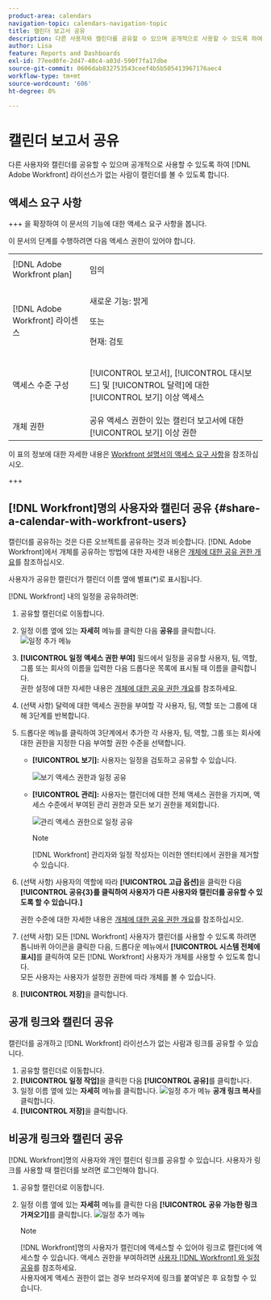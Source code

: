 ```yaml
---
product-area: calendars
navigation-topic: calendars-navigation-topic
title: 캘린더 보고서 공유
description: 다른 사용자와 캘린더를 공유할 수 있으며 공개적으로 사용할 수 있도록 하여  [!DNL Adobe Workfront] 라이선스가 없는 사람이 캘린더를 볼 수 있도록 합니다.
author: Lisa
feature: Reports and Dashboards
exl-id: 77eed0fe-2d47-40c4-a03d-590f7fa17dbe
source-git-commit: 0606dab832753543ceef4b5b505413967176aec4
workflow-type: tm+mt
source-wordcount: '606'
ht-degree: 0%

---
```


# 캘린더 보고서 공유


다른 사용자와 캘린더를 공유할 수 있으며 공개적으로 사용할 수 있도록 하여 [!DNL Adobe Workfront] 라이선스가 없는 사람이 캘린더를 볼 수 있도록 합니다.

## 액세스 요구 사항

+++ 을 확장하여 이 문서의 기능에 대한 액세스 요구 사항을 봅니다.

이 문서의 단계를 수행하려면 다음 액세스 권한이 있어야 합니다.

<table style="table-layout:auto"> 
 <col> 
 </col> 
 <col> 
 </col> 
 <tbody> 
  <tr> 
   <td role="rowheader">[!DNL Adobe Workfront plan]</td> 
   <td> <p>임의</p> </td> 
  </tr> 
  <tr> 
   <td role="rowheader">[!DNL Adobe Workfront] 라이센스</td> 
   <td><p>새로운 기능: 밝게</p>
       <p>또는</p>
       <p>현재: 검토</p></td> 
  </tr> 
  <tr> 
   <td role="rowheader">액세스 수준 구성</td> 
   <td> <p>[!UICONTROL 보고서], [!UICONTROL 대시보드] 및 [!UICONTROL 달력]에 대한 [!UICONTROL 보기] 이상 액세스</p></td> 
  </tr> 
  <tr> 
   <td role="rowheader">개체 권한</td> 
   <td>공유 액세스 권한이 있는 캘린더 보고서에 대한 [!UICONTROL 보기] 이상 권한</td> 
  </tr> 
 </tbody> 
</table>

이 표의 정보에 대한 자세한 내용은 [Workfront 설명서의 액세스 요구 사항](/help/quicksilver/administration-and-setup/add-users/access-levels-and-object-permissions/access-level-requirements-in-documentation.md)을 참조하십시오.

+++

## [!DNL Workfront]명의 사용자와 캘린더 공유 {#share-a-calendar-with-workfront-users}

캘린더를 공유하는 것은 다른 오브젝트를 공유하는 것과 비슷합니다. [!DNL Adobe Workfront]에서 개체를 공유하는 방법에 대한 자세한 내용은 [개체에 대한 공유 권한 개요](../../../workfront-basics/grant-and-request-access-to-objects/sharing-permissions-on-objects-overview.md)를 참조하십시오.

사용자가 공유한 캘린더가 캘린더 이름 옆에 별표(&#42;)로 표시됩니다.

[!DNL Workfront] 내의 일정을 공유하려면:

1. 공유할 캘린더로 이동합니다.
1. 일정 이름 옆에 있는 **자세히** 메뉴를 클릭한 다음 **공유**&#x200B;를 클릭합니다.
   ![일정 추가 메뉴](assets/more-menu-calendar.png)
1. **[!UICONTROL 일정 액세스 권한 부여]** 필드에서 일정을 공유할 사용자, 팀, 역할, 그룹 또는 회사의 이름을 입력한 다음 드롭다운 목록에 표시될 때 이름을 클릭합니다.\
   권한 설정에 대한 자세한 내용은 [개체에 대한 공유 권한 개요](../../../workfront-basics/grant-and-request-access-to-objects/sharing-permissions-on-objects-overview.md)를 참조하세요.

1. (선택 사항) 달력에 대한 액세스 권한을 부여할 각 사용자, 팀, 역할 또는 그룹에 대해 3단계를 반복합니다.
1. 드롭다운 메뉴를 클릭하여 3단계에서 추가한 각 사용자, 팀, 역할, 그룹 또는 회사에 대한 권한을 지정한 다음 부여할 권한 수준을 선택합니다.

   * **[!UICONTROL 보기]:** 사용자는 일정을 검토하고 공유할 수 있습니다.

     ![보기 액세스 권한과 일정 공유](assets/view-calendar.png)

   * **[!UICONTROL 관리]:** 사용자는 캘린더에 대한 전체 액세스 권한을 가지며, 액세스 수준에서 부여된 관리 권한과 모든 보기 권한을 제외합니다.

     ![관리 액세스 권한으로 일정 공유](assets/manage-calendar.png)

     >[!NOTE]
     >
     >[!DNL Workfront] 관리자와 일정 작성자는 이러한 엔터티에서 권한을 제거할 수 있습니다.

1. (선택 사항) 사용자의 역할에 따라 **[!UICONTROL 고급 옵션]**&#x200B;을 클릭한 다음 **[!UICONTROL 공유{3&#x200B;}를 클릭하여 사용자가 다른 사용자와 캘린더를 공유할 수 있도록 할 수 있습니다.]**

   권한 수준에 대한 자세한 내용은 [개체에 대한 공유 권한 개요](../../../workfront-basics/grant-and-request-access-to-objects/sharing-permissions-on-objects-overview.md)를 참조하십시오.

1. (선택 사항) 모든 [!DNL Workfront] 사용자가 캘린더를 사용할 수 있도록 하려면 톱니바퀴 아이콘을 클릭한 다음, 드롭다운 메뉴에서 **[!UICONTROL 시스템 전체에 표시]**&#x200B;를 클릭하여 모든 [!DNL Workfront] 사용자가 개체를 사용할 수 있도록 합니다.\
   모든 사용자는 사용자가 설정한 권한에 따라 개체를 볼 수 있습니다.

1. **[!UICONTROL 저장]**&#x200B;을 클릭합니다.

## 공개 링크와 캘린더 공유

캘린더를 공개하고 [!DNL Workfront] 라이선스가 없는 사람과 링크를 공유할 수 있습니다.

1. 공유할 캘린더로 이동합니다.
1. **[!UICONTROL 일정 작업]**&#x200B;을 클릭한 다음 **[!UICONTROL 공유]**&#x200B;를 클릭합니다.
1. 일정 이름 옆에 있는 **자세히** 메뉴를 클릭합니다.
   ![일정 추가 메뉴](assets/more-menu-calendar.png)
**공개 링크 복사**&#x200B;를 클릭합니다.
1. **[!UICONTROL 저장]**&#x200B;을 클릭합니다.

## 비공개 링크와 캘린더 공유

[!DNL Workfront]명의 사용자와 개인 캘린더 링크를 공유할 수 있습니다. 사용자가 링크를 사용할 때 캘린더를 보려면 로그인해야 합니다.

1. 공유할 캘린더로 이동합니다.
1. 일정 이름 옆에 있는 **자세히** 메뉴를 클릭한 다음 **[!UICONTROL 공유 가능한 링크 가져오기]**&#x200B;를 클릭합니다.
   ![일정 추가 메뉴](assets/more-menu-calendar.png)

   >[!NOTE]
   >
   >[!DNL Workfront]명의 사용자가 캘린더에 액세스할 수 있어야 링크로 캘린더에 액세스할 수 있습니다. 액세스 권한을 부여하려면 [사용자 [!DNL Workfront] 와 일정 공유](#share-a-calendar-with-workfront-users)를 참조하세요.\
   >사용자에게 액세스 권한이 없는 경우 브라우저에 링크를 붙여넣은 후 요청할 수 있습니다.
